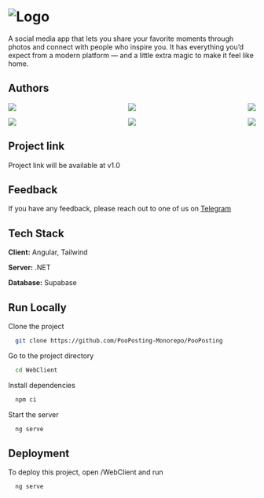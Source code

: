 # ![Logo](https://deltujuqhhcfkcmprzmj.supabase.co/storage/v1/object/public/Logos/PooPostingLogo.png)

A social media app that lets you share your favorite moments through photos and connect with people who inspire you. It has everything you’d expect from a modern platform — and a little extra magic to make it feel like home.


## Authors

<div>
  <a href="https://www.github.com/Majkoo">
    <img align="left" src="https://images.weserv.nl/?url=avatars.githubusercontent.com/u/73099710?v=4&h=100&w=100&fit=cover&mask=circle&maxage=7d"/>
  </a>
  <a href="https://www.github.com/dlaska888">
    <img align="right" src="https://images.weserv.nl/?url=avatars.githubusercontent.com/u/83971335?v=4&h=100&w=100&fit=cover&mask=circle&maxage=7d"/>
  </a>
  <p align="center">
    <a href="https://www.github.com/lasgra">
      <img src="https://images.weserv.nl/?url=avatars.githubusercontent.com/u/145844356?v=4&h=100&w=100&fit=cover&mask=circle&maxage=7d"/>
    </a>
  </p>
</div>
<div>
  <a href="https://www.github.com/Majkoo">
    <img align="left" src="https://deltujuqhhcfkcmprzmj.supabase.co/storage/v1/object/public/Logos/MichalGrabka.png"/>
  </a>
  <a href="https://www.github.com/dlaska888">
    <img align="right" src="https://deltujuqhhcfkcmprzmj.supabase.co/storage/v1/object/public/Logos/DawidLaska.png"/>
  </a>
  <p align="center">
    <a href="https://www.github.com/lasgra">
      <img src="https://deltujuqhhcfkcmprzmj.supabase.co/storage/v1/object/public/Logos/TomaszOclon.png"/>
    </a>
  </p>
</div>



## Project link

Project link will be available at v1.0
## Feedback

If you have any feedback, please reach out to one of us on [Telegram](https://t.me/lasgra11)


## Tech Stack

**Client:** Angular, Tailwind

**Server:** .NET

**Database:** Supabase


## Run Locally

Clone the project

```bash
  git clone https://github.com/PooPosting-Monorepo/PooPosting
```

Go to the project directory

```bash
  cd WebClient
```

Install dependencies

```bash
  npm ci
```

Start the server

```bash
  ng serve
```


## Deployment

To deploy this project, open /WebClient and run

```bash
  ng serve
```

